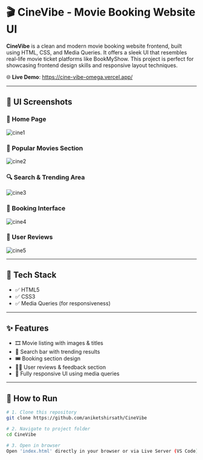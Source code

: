 # 🎬 CineVibe - Movie Booking Website UI

**CineVibe** is a clean and modern movie booking website frontend, built using HTML, CSS, and Media Queries. It offers a sleek UI that resembles real-life movie ticket platforms like BookMyShow. This project is perfect for showcasing frontend design skills and responsive layout techniques.

🌐 **Live Demo**: https://cine-vibe-omega.vercel.app/

---

## 📸 UI Screenshots

### 🎥 Home Page  
![cine1](https://github.com/user-attachments/assets/a0d25add-378a-42b1-a20f-3fe7bbe4552c)

### 🍿 Popular Movies Section  
![cine2](https://github.com/user-attachments/assets/9220ec89-cd06-458f-8ccd-fc0435dcf046)

### 🔍 Search & Trending Area  
![cine3](https://github.com/user-attachments/assets/61970b38-6ce2-40ca-b317-91e1cd81e40a)

### 🎫 Booking Interface  
![cine4](https://github.com/user-attachments/assets/6590e754-690f-42cb-b842-88f417da73be)

### 🌟 User Reviews  
![cine5](https://github.com/user-attachments/assets/88385300-1fc6-4b96-83e3-dec6b726945b)

---

## 🧰 Tech Stack

- ✅ HTML5
- ✅ CSS3
- ✅ Media Queries (for responsiveness)

---

## ✨ Features

- 🎞️ Movie listing with images & titles
- 🔎 Search bar with trending results
- 🎟️ Booking section design
- 🧑‍💬 User reviews & feedback section
- 📱 Fully responsive UI using media queries

---

## 🚀 How to Run

```bash
# 1. Clone this repository
git clone https://github.com/aniketshirsath/CineVibe

# 2. Navigate to project folder
cd CineVibe

# 3. Open in browser
Open 'index.html' directly in your browser or via Live Server (VS Code)
